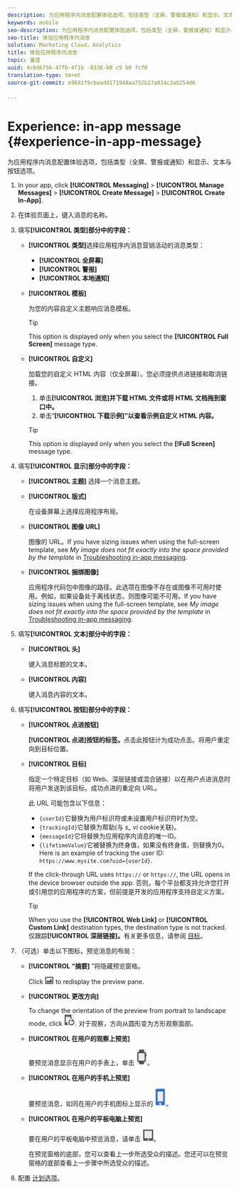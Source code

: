 ```yaml
---
description: 为应用程序内消息配置体验选项，包括类型（全屏、警报或通知）和显示、文本与按钮选项。
keywords: mobile
seo-description: 为应用程序内消息配置体验选项，包括类型（全屏、警报或通知）和显示、文本与按钮选项。
seo-title: 体验应用程序内消息
solution: Marketing Cloud，Analytics
title: 体验应用程序内消息
topic: 量度
uuid: 4c6d6756-47fb-4f1b -8338-b0 c9 b0 fcf0
translation-type: tm+mt
source-git-commit: e9691f9cbeadd171948aa752b27a014c3ab254d6

---
```



# Experience: in-app message {#experience-in-app-message}

为应用程序内消息配置体验选项，包括类型（全屏、警报或通知）和显示、文本与按钮选项。

1. In your app, click **[!UICONTROL Messaging]** &gt; **[!UICONTROL Manage Messages]** &gt; **[!UICONTROL Create Message]** &gt; **[!UICONTROL Create In-App]**.
1. 在体验页面上，键入消息的名称。
1. 填写&#x200B;**[!UICONTROL 类型]部分中的字段：**

   * **[!UICONTROL 类型]**&#x200B;选择应用程序内消息营销活动的消息类型：

      * **[!UICONTROL 全屏幕]**
      * **[!UICONTROL 警报]**
      * **[!UICONTROL 本地通知]**
   * **[!UICONTROL 模板]**

      为您的内容自定义主题响应消息模板。

      >[!TIP]
      >
      >This option is displayed only when you select the **[!UICONTROL Full Screen]** message type.

   * **[!UICONTROL 自定义]**

      加载您的自定义 HTML 内容（仅全屏幕）。您必须提供点进链接和取消链接。

      1. 单击&#x200B;**[!UICONTROL 浏览]并下载 HTML 文件或将 HTML 文档拖到窗口中。**
      1. 单击“**[!UICONTROL 下载示例]”以查看示例自定义 HTML 内容。**
      >[!TIP]
      >
      >This option is displayed only when you select the **[!Full Screen]** message type.



1. 填写&#x200B;**[!UICONTROL 显示]部分中的字段：**

   * **[!UICONTROL 主题]**
   选择一个消息主题。

   * **[!UICONTROL 版式]**

      在设备屏幕上选择应用程序布局。

   * **[!UICONTROL 图像 URL]**

      图像的 URL。If you have sizing issues when using the full-screen template, see *My image does not fit exactly into the space provided by the template* in [Troubleshooting in-app messaging](/help/using/in-app-messaging/t-in-app-message/in-apps-ts.md).

   * **[!UICONTROL 捆绑图像]**

      应用程序代码包中图像的路径。此选项在图像不存在或图像不可用时使用。例如，如果设备处于离线状态，则图像可能不可用。If you have sizing issues when using the full-screen template, see *My image does not fit exactly into the space provided by the template* in [Troubleshooting in-app messaging](/help/using/in-app-messaging/t-in-app-message/in-apps-ts.md).


1. 填写&#x200B;**[!UICONTROL 文本]部分中的字段：**

   * **[!UICONTROL 头]**

      键入消息标题的文本。

   * **[!UICONTROL 内容]**

      键入消息内容的文本。

1. 填写&#x200B;**[!UICONTROL 按钮]部分中的字段：**

   * **[!UICONTROL 点进按钮]**

      **[!UICONTROL 点进]按钮的标签。**&#x200B;点击此按钮计为成功点击。将用户重定向到目标位置。

   * **[!UICONTROL 目标]**

      指定一个特定目标（如 Web、深层链接或混合链接）以在用户点进消息时将用户发送到该目标。成功点进的重定向 URL。

      此 URL 可能包含以下信息：

      * `{userId}`它替换为用户标识符或未设置用户标识符时为空。
      * `{trackingId}`它替换为帮助(与 *s_ vi* cookie关联)。
      * `{messageId}`它将替换为应用程序内消息的唯一ID。
      * `{lifetimeValue}`它被替换为终身值，如果没有终身值，则替换为0。
      Here is an example of tracking the user ID: `https://www.mysite.com?uid={userId}`.

      If the click-through URL uses `https://` or `https://`, the URL opens in the device browser outside the app. 否则，每个平台都支持允许您打开或引用您的应用程序的方案，但前提是开发的应用程序支持自定义方案。

      >[!TIP]
      >
      >When you use the **[!UICONTROL Web Link]** or **[!UICONTROL Custom Link]** destination types, the destination type is not tracked. 仅跟踪&#x200B;**[!UICONTROL 深层链接]。**&#x200B;有关更多信息，请参阅 [目标](/help/using/acquisition-main/c-create-destinations.md)。


1. （可选）单击以下图标，预览消息的布局：

   * **[!UICONTROL “摘要]** ”将隐藏预览窗格。

      Click ![preview](assets/icon_preview.png) to redisplay the preview pane.

   * **[!UICONTROL 更改方向]**

      To change the orientation of the preview from portrait to landscape mode, click ![orientation](assets/icon_orientation.png). 对于观察，方向从圆形变为方形观察面部。

   * **[!UICONTROL 在用户的观察上预览]**

      要预览消息显示在用户的手表上，单击 ![“观察”图标](assets/icon_watch.png)。

   * **[!UICONTROL 在用户的手机上预览]**

      要预览消息，如同在用户的手机图标上显示的 ![那样](assets/icon_phone.png)。

   * **[!UICONTROL 在用户的平板电脑上预览]**

      要在用户的平板电脑中预览消息，请单击 ![平板电脑图标](assets/icon_tablet.png)。

      在预览窗格的底部，您可以查看上一步所选受众的描述。您还可以在预览窗格的底部查看上一步骤中所选受众的描述。

1. 配置 [计划选项](/help/using/in-app-messaging/t-in-app-message/c-schedule-in-app-message.md)。

